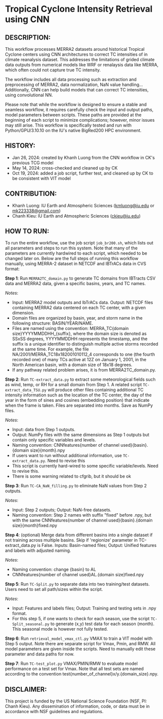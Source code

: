 # Tropical Cyclone Intensity Retrieval using CNN

## DESCRIPTION:
This workflow processes MERRA2 datasets around historical Tropical Cyclone centers using  CNN architectures to correct TC intensities of in climate reanalysis dataset. This addresses  the limitations of grided climate data outputs from numerical models like WRF or renalaysis data like MERRA, which often could not capture true TC intensity.

The workflow includes all data processing such as extraction and preprocessing of MERRA2, data normalization, NaN value handling... Additionally, CNN can help  build models that can correct TC intensities, using convolutional NN.

Please note that while the workflow is designed to ensure a stable and seamless workflow, it requires carefully check the input and output paths, model parameters between scripts. These paths are provided at the beginning of each script to minimize complications; however, minor issues may still arise. This workflow is specifically tested and run with Python/GPU/3.10.10 on the IU's native BigRed200 HPC environment.

## HISTORY:
+ Jan 26, 2024: created by Khanh Luong from the CNN workflow in CK's previous TCG model
+ May 14, 2024: cross-checked and cleaned up by CK
+ Oct 19, 2024: added a job script, further test, and cleaned up by CK to be consistent with VIT model

## CONTRIBUTION:
+ Khanh Luong: IU Earth and Atmospheric Sciences (kmluong@iu.edu or mk223338@gmail.com)
+ Chanh Kieu: IU Earth and Atmospheric Sciences (ckieu@iu.edu)

## HOW TO RUN:
To run the entire workflow, use the job script `job_br200.sh`, which lists out all parameters and steps to run this system. Note that many of the parameters are currently hardwired to each script, which needed to be changed later on. Below are the full steps of running this workflow manually, using MERRA-2 dataset in NETCDF and IBTrACs data in CVS format: 

**Step 1**: Run `MERRA2TC_domain.py` to generate TC domains from IBTracts CSV data and MERRA2 data, 
        given a specific basins, years, and TC names.  

_Notes_:
- Input: MERRA2 model outputs and IbTrACs data. Output: NETCDF files containing  MERRA2 data centered on each TC center, with a given dimension.
- Domain files are organized by basin, year, and storm name in the following structure: BASIN/YEAR/NAME. 
- Files are named using the convention: MERRA_TC{domain size}YYYYMMDDHH_{suffix}, where the domain size is denoted as SSxSS degrees, YYYYMMDDHH represents the timestamp, and the suffix is a unique identifier to distinguish multiple active storms recorded at the same time. For example, the file NA/2001/MERRA_TC18x182001010112_4 corresponds to one  (the fourth recorded one) of many TCs active at 12Z on January 1, 2001, in the North American basin, with a domain size of 18x18 degrees.   
- If any pathway related problem arises, it is from MERRA2TC_domain.py.

**Step 2**: Run `TC-extract_data.py` to extract some meteorological fields such as wind, temp, or RH for a small domain from Step 1. A related script `TC-extract_data_TSU.py` will produce other files containing additional TC intensity information such as the location of the TC center, the day of the year in the form of sines and cosines (embedding position) that indicate when the frame is taken. Files are separated into months. Save as NumPy files.

_Notes_:
- Input: data from Step 1 outputs.  
- Output: NumPy files with the same dimensions as Step 1 outputs but contain only specific variables and levels.
- Naming convention: CNNfeatures{number of channel used}{basin}.{domain size}{month}.npy
- If users want to run without additional information, use `TC-extract_data.py`. Need to revise this
- This script is currently hard-wired to some specific variable/levels. Need to revise this. 
- There is some warning related to cfgrib, but it should be ok

**Step 3**: Run `TC-CA_NaN_filling.py` to eliminate NaN values from Step 2 outputs.

_Notes_:
- Input: Step 2 outputs; Output: NaN-free datasets.
- Naming convention: Step 2 names with suffix "fixed" before .npy, but with the same CNNfeatures{number of channel used}{basin}.{domain size}{month}fixed.npy

**Step 4**: (optional) Merge data from different basins into a single dataset if not training across multiple basins. Skip if 'regionize' parameter in TC-extract_data.py is False. Inputs: Basin-named files; Output: Unified features and labels with adjusted naming.

_Notes_:
- Naming convention: change {basin} to AL
- CNNfeatures{number of channel used}AL.{domain size}fixed.npy

**Step 5**: Run `TC-Split.py` to separate data into two training/test datasets. Users need to set all path/sizes within the script. 

_Notes_:
- Input: Features and labels files; Output: Training and testing sets in .npy format.
- For this step 5, if one wants to check for each season, use the script `TC-Split_seasonal.py` to generate (x,y) test data for each season (month). This seasonal mode is however not fully tested.

**Step 6**: Run `retrieval_model_vmax_ctl.py` VMAX to train a VIT model with Step 5 output. Note there are separate script for Vmax, Pmin, and RMW. All model parameters are given inside the scripts. Need to manually edit these parameter and data paths for now.

**Step 7**: Run `TC-test_plot.py` VMAX/PMIN/RMW to evaluate model performance on a test set for Vmax.  Note that all test sets are named according to the convention test{number_of_channel}x/y.{domain_size}.npy.

## DISCLAIMER:
This project is funded by the US National Science Foundation (NSF, PI: Chanh Kieu). Any dissemination of information, code, or data must be in accordance with NSF guidelines and regulations.
